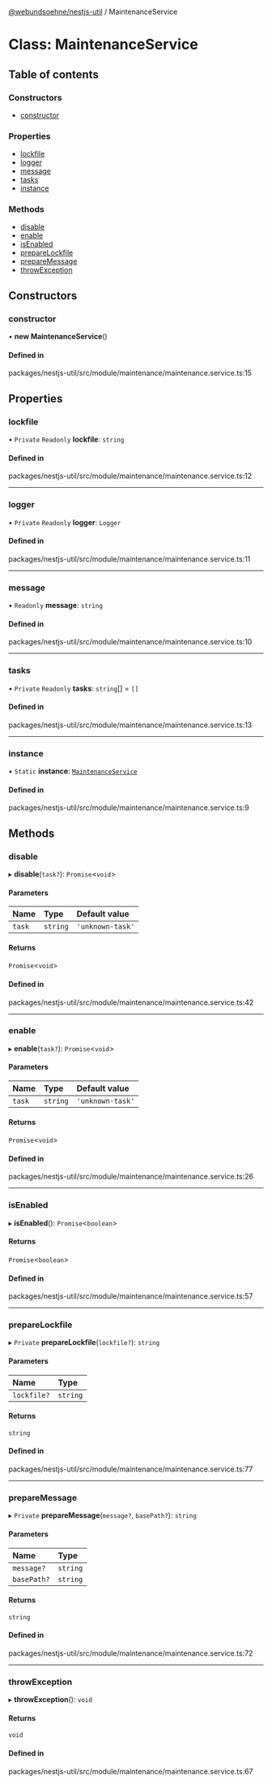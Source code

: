[@webundsoehne/nestjs-util](../README.md) / MaintenanceService

# Class: MaintenanceService

## Table of contents

### Constructors

- [constructor](MaintenanceService.md#constructor)

### Properties

- [lockfile](MaintenanceService.md#lockfile)
- [logger](MaintenanceService.md#logger)
- [message](MaintenanceService.md#message)
- [tasks](MaintenanceService.md#tasks)
- [instance](MaintenanceService.md#instance)

### Methods

- [disable](MaintenanceService.md#disable)
- [enable](MaintenanceService.md#enable)
- [isEnabled](MaintenanceService.md#isenabled)
- [prepareLockfile](MaintenanceService.md#preparelockfile)
- [prepareMessage](MaintenanceService.md#preparemessage)
- [throwException](MaintenanceService.md#throwexception)

## Constructors

### constructor

• **new MaintenanceService**()

#### Defined in

packages/nestjs-util/src/module/maintenance/maintenance.service.ts:15

## Properties

### lockfile

• `Private` `Readonly` **lockfile**: `string`

#### Defined in

packages/nestjs-util/src/module/maintenance/maintenance.service.ts:12

___

### logger

• `Private` `Readonly` **logger**: `Logger`

#### Defined in

packages/nestjs-util/src/module/maintenance/maintenance.service.ts:11

___

### message

• `Readonly` **message**: `string`

#### Defined in

packages/nestjs-util/src/module/maintenance/maintenance.service.ts:10

___

### tasks

• `Private` `Readonly` **tasks**: `string`[] = `[]`

#### Defined in

packages/nestjs-util/src/module/maintenance/maintenance.service.ts:13

___

### instance

▪ `Static` **instance**: [`MaintenanceService`](MaintenanceService.md)

#### Defined in

packages/nestjs-util/src/module/maintenance/maintenance.service.ts:9

## Methods

### disable

▸ **disable**(`task?`): `Promise`<`void`\>

#### Parameters

| Name | Type | Default value |
| :------ | :------ | :------ |
| `task` | `string` | `'unknown-task'` |

#### Returns

`Promise`<`void`\>

#### Defined in

packages/nestjs-util/src/module/maintenance/maintenance.service.ts:42

___

### enable

▸ **enable**(`task?`): `Promise`<`void`\>

#### Parameters

| Name | Type | Default value |
| :------ | :------ | :------ |
| `task` | `string` | `'unknown-task'` |

#### Returns

`Promise`<`void`\>

#### Defined in

packages/nestjs-util/src/module/maintenance/maintenance.service.ts:26

___

### isEnabled

▸ **isEnabled**(): `Promise`<`boolean`\>

#### Returns

`Promise`<`boolean`\>

#### Defined in

packages/nestjs-util/src/module/maintenance/maintenance.service.ts:57

___

### prepareLockfile

▸ `Private` **prepareLockfile**(`lockfile?`): `string`

#### Parameters

| Name | Type |
| :------ | :------ |
| `lockfile?` | `string` |

#### Returns

`string`

#### Defined in

packages/nestjs-util/src/module/maintenance/maintenance.service.ts:77

___

### prepareMessage

▸ `Private` **prepareMessage**(`message?`, `basePath?`): `string`

#### Parameters

| Name | Type |
| :------ | :------ |
| `message?` | `string` |
| `basePath?` | `string` |

#### Returns

`string`

#### Defined in

packages/nestjs-util/src/module/maintenance/maintenance.service.ts:72

___

### throwException

▸ **throwException**(): `void`

#### Returns

`void`

#### Defined in

packages/nestjs-util/src/module/maintenance/maintenance.service.ts:67
